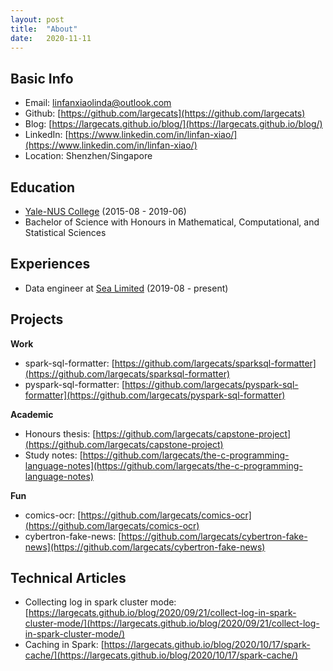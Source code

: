 ```yaml
---
layout: post
title:  "About"
date:   2020-11-11
---
```


## Basic Info

- Email: linfanxiaolinda@outlook.com
- Github: [https://github.com/largecats](https://github.com/largecats)
- Blog: [https://largecats.github.io/blog/](https://largecats.github.io/blog/)
- LinkedIn: [https://www.linkedin.com/in/linfan-xiao/](https://www.linkedin.com/in/linfan-xiao/)
- Location: Shenzhen/Singapore

## Education

- [Yale-NUS College](https://www.yale-nus.edu.sg/) (2015-08 - 2019-06)
- Bachelor of Science with Honours in Mathematical, Computational, and Statistical Sciences

## Experiences

- Data engineer at [Sea Limited](https://www.seagroup.com/home) (2019-08 - present)

## Projects

**Work**

- spark-sql-formatter: [https://github.com/largecats/sparksql-formatter](https://github.com/largecats/sparksql-formatter)
- pyspark-sql-formatter: [https://github.com/largecats/pyspark-sql-formatter](https://github.com/largecats/pyspark-sql-formatter)

**Academic**

- Honours thesis: [https://github.com/largecats/capstone-project](https://github.com/largecats/capstone-project)
- Study notes: [https://github.com/largecats/the-c-programming-language-notes](https://github.com/largecats/the-c-programming-language-notes)

**Fun**

- comics-ocr: [https://github.com/largecats/comics-ocr](https://github.com/largecats/comics-ocr)
- cybertron-fake-news: [https://github.com/largecats/cybertron-fake-news](https://github.com/largecats/cybertron-fake-news)

## Technical Articles

- Collecting log in spark cluster mode: [https://largecats.github.io/blog/2020/09/21/collect-log-in-spark-cluster-mode/](https://largecats.github.io/blog/2020/09/21/collect-log-in-spark-cluster-mode/)
- Caching in Spark: [https://largecats.github.io/blog/2020/10/17/spark-cache/](https://largecats.github.io/blog/2020/10/17/spark-cache/)